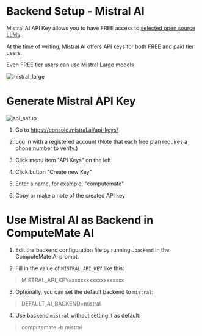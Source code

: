 # Backend Setup - Mistral AI

Mistral AI API Key allows you to have FREE access to [selected open source LLMs](https://docs.mistral.ai/getting-started/models/models_overview/).

At the time of writing, Mistral AI offers API keys for both FREE and paid tier users.

Even FREE tier users can use Mistral Large models

![mistral_large](https://github.com/user-attachments/assets/8f262ec0-511d-461f-a094-e634f3004fc1)

# Generate Mistral API Key

![api_setup](https://github.com/user-attachments/assets/a93d6875-dbe8-44d6-84d4-6f924e6d54aa)

1. Go to https://console.mistral.ai/api-keys/

2. Log in with a registered account (Note that each free plan requires a phone number to verify.)

3. Click menu item "API Keys" on the left

4. Click button "Create new Key"

5. Enter a name, for example, "computemate"

6. Copy or make a note of the created API key

# Use Mistral AI as Backend in ComputeMate AI

1. Edit the backend configuration file by running `.backend` in the ComputeMate AI prompt.

2. Fill in the value of `MISTRAL_API_KEY` like this:

> MISTRAL_API_KEY=xxxxxxxxxxxxxxxxxx

3. Optionally, you can set the default backend to `mistral`:

> DEFAULT_AI_BACKEND=mistral

4. Use backend `mistral` without setting it as default:

> computemate -b mistral
